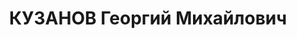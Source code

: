 ---
title: КУЗАНОВ Георгий Михайлович
description: "Род. 1903, Аз.ССР, г.Баку, армянин. Образование высшее. Член ВКП(б)\
  \ с июня 1920. В 1923 - примыкал к троцкистам, выступал с содокладом на партсобрании\
  \ механических мастерских Сталинского р-на Баку. В 1935 обвинялся в защите троцкистских\
  \ взглядов во время дискуссии 1923. Реабилитирован по этому обвинению 10-19.10.1935\
  \ решением ПК КПК по Азербайджану ввиду недоказанности. Снят с работы и исключен\
  \ из партии 23.08.1936 решением бюро ЦК АКП(б) \"за обман и двурушничество, за скрытие\
  \ от партии своей принадлежности к троцкистской оппозиции в 1923\". Восст. посмертно\
  \ 16.10.1956 решением бюро ЦК КП Азербайджана.\n В 1917-24 - секретарь Ревкома|\
  \ 1924-25 - препод. Ин-та физкультуры| 1925-26 - редактор Наркомфина, 1926-32 -\
  \ работник Прокуратуры| 1932-33 - зам. упр. АзТЦ. 1933-36 - работник прокуратуры\
  \ и Верховного Суда. Перед арестом - зам. прокурора Аз.ССР (до окт. 1936). Член\
  \ Конституционной комиссии (выведен в связи с искл. из партии). Прож.: Аз.ССР, г.Баку.\n\
  \ Арестован 29.10.1936\n Обвинение: ст.ст. 70,73 УК Аз.ССР - участник а/с террор.\
  \ орг-ции.\n Приговор: ВК ВС СССР, 11.10.1937 - ВМН с конфискацией имущества.\n\
  \ Расстрелян 12.10.1937\n Реабилитирован ВКВС СССР 19.05.1956 за отсутствием состава\
  \ преступления.\n Источники: Сталинский список от 03.10.1937 (Аз.ССР, Кат.1)| Личное\
  \ дело №36146 (АПД УДПАР, ф.6, оп.9, д. 278)| КПК по Азербайджану - Список исключенных\
  \ из рядов АКП(б), 1938| Определение ВКВС СССР, 19.05.1956."
---